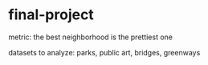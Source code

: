 # final-project

metric: the best neighborhood is the prettiest one

datasets to analyze: parks, public art, bridges, greenways
